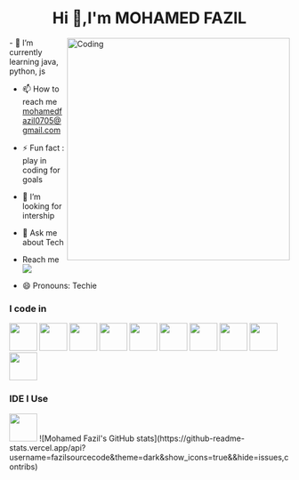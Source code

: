 <h1 align="center">Hi 👋,I'm MOHAMED FAZIL</h1>

<img align="right" alt="Coding" width="400" src="https://user-images.githubusercontent.com/74038190/212749168-86d6c7ab-98da-409b-998f-c5b74721badd.gif">
- 🌱 I’m currently learning java, python, js

- 📫 How to reach me mohamedfazil0705@gmail.com
  
- ⚡ Fun fact : play in coding for goals
  
- 🤔 I’m looking for intership
  
- 💬 Ask me about Tech
  
- Reach me
<br />[<img src="https://img.shields.io/badge/LinkedIn-0077B5?style=for-the-badge&logo=linkedin&logoColor=white" />](https://www.linkedin.com/in/mohamed-mdfazil/)
- 😄 Pronouns: Techie
### I code in
<img height="50" width="50" src="https://img.icons8.com/color/48/000000/python.png" /> <img height="50" width="50" src="https://img.icons8.com/color/48/000000/c-programming.png" /> <img height="50" width="50" src="https://img.icons8.com/color/48/000000/c-plus-plus-logo.png" /> <img height="50" width="50" src="https://img.icons8.com/color/48/000000/java-coffee-cup-logo.png" />
<img height="50" width="50" src="https://img.icons8.com/color/48/000000/html-5.png" /> <img height="50" width="50" src="https://img.icons8.com/color/48/000000/css3.png" />  <img height="50" width="50" src="https://img.icons8.com/color/48/000000/bootstrap.png" />
<img height="50" width="50" src="https://img.icons8.com/color/48/000000/javascript.png"/> <img height="50" width="50" src="https://img.icons8.com/color/48/000000/mysql-logo.png"/>  <img height="50" width="50" src="https://img.icons8.com/color/48/000000/nodejs.png"/>
### IDE I Use
<img height="50" width="50" src="https://img.icons8.com/color/48/000000/visual-studio-code-2019.png"/>
![Mohamed Fazil's GitHub stats](https://github-readme-stats.vercel.app/api?username=fazilsourcecode&theme=dark&show_icons=true&&hide=issues,contribs)
